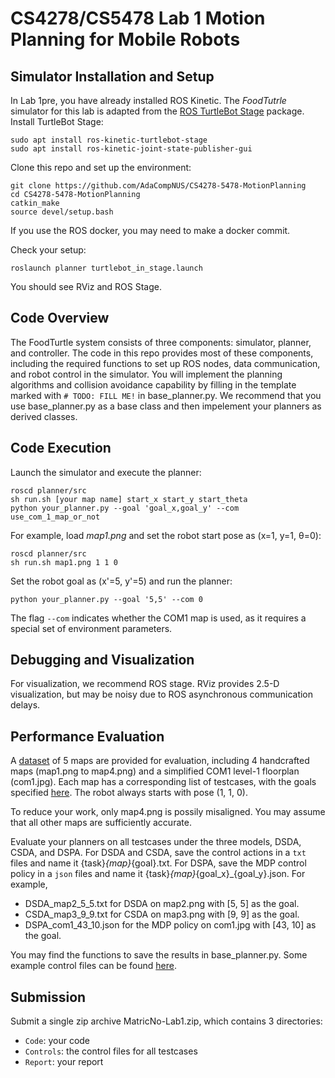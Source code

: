 # CS4278/CS5478 Lab 1 Motion Planning for Mobile Robots


## Simulator Installation and Setup
In Lab 1pre, you have already installed ROS Kinetic. The *FoodTutrle* simulator for this lab is adapted from  the  [ROS TurtleBot Stage](http://wiki.ros.org/turtlebot_stage) package.
Install TurtleBot Stage:
```
sudo apt install ros-kinetic-turtlebot-stage
sudo apt install ros-kinetic-joint-state-publisher-gui
```

Clone this repo and set up the environment:
```
git clone https://github.com/AdaCompNUS/CS4278-5478-MotionPlanning
cd CS4278-5478-MotionPlanning
catkin_make
source devel/setup.bash
```
If you use the ROS docker, you may need to make a docker commit. 

Check your setup:
```
roslaunch planner turtlebot_in_stage.launch
```
You should see RViz and ROS Stage. 

## Code Overview
The FoodTurtle system consists of three components: simulator, planner, and controller. The code in this repo provides most of these components, including the required functions to set up ROS nodes, data communication, and robot control in the simulator. You will implement the planning algorithms and collision avoidance capability by filling in the template marked with `# TODO: FILL ME!` in base_planner.py. We  recommend that you  use base_planner.py as a base class and then impelement your planners as derived classes.

## Code Execution
Launch the simulator and execute the planner: 
```
roscd planner/src
sh run.sh [your map name] start_x start_y start_theta
python your_planner.py --goal 'goal_x,goal_y' --com use_com_1_map_or_not
```

For example, load *map1.png* and set the robot start pose as (x=1, y=1, θ=0): 
```
roscd planner/src
sh run.sh map1.png 1 1 0
```

Set the robot goal as (x'=5, y'=5) and run the planner:
```
python your_planner.py --goal '5,5' --com 0
```
The flag `--com`  indicates whether the COM1 map is used, as it requires a special set of environment parameters. 

## Debugging and Visualization
For visualization,  we recommend  ROS stage. RViz provides 2.5-D visualization, but may be noisy  due to ROS asynchronous communication delays.

## Performance Evaluation

A [dataset](./src/planner/maps/) of 5 maps are provided for evaluation, including 4 handcrafted maps (map1.png to map4.png) and a simplified COM1 level-1 floorplan (com1.jpg).  Each map has a corresponding list of testcases, with the goals specified [here](./files/goals.json). The robot always starts with pose (1, 1, 0).

To reduce your work, only map4.png is possily misaligned. You may assume that all other maps are sufficiently accurate.

Evaluate your planners on all testcases under the three models, DSDA, CSDA, and DSPA. For DSDA and CSDA,  save the control actions in a `txt` files and name it {task}_{map}_{goal}.txt. For DSPA,  save the MDP control policy in a  `json` files and name it {task}_{map}_{goal_x}_{goal_y}.json. 
For example, 
- DSDA_map2_5_5.txt for DSDA on map2.png with [5, 5] as the goal.
- CSDA_map3_9_9.txt for CSDA on map3.png with [9, 9] as the goal.
- DSPA_com1_43_10.json for the MDP policy on com1.jpg with [43, 10] as the goal.

You may find the functions to save the results in base_planner.py. Some example control files can be found [here](./files/).

## Submission
Submit a single zip archive MatricNo-Lab1.zip, which contains 3 directories:
- `Code`: your code
- `Controls`: the control files for all testcases
- `Report`: your report

